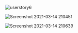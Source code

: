 ![userstory6](https://user-images.githubusercontent.com/62866287/111091222-a20e2280-8508-11eb-8b2b-6264ef9dab6e.png)


![Screenshot 2021-03-14 210451](https://user-images.githubusercontent.com/62866287/111091356-092bd700-8509-11eb-8a5f-c35b64b4d6f2.png)

![Screenshot 2021-03-14 210639](https://user-images.githubusercontent.com/62866287/111091413-3aa4a280-8509-11eb-8cf5-b49265c4cd0b.png)
